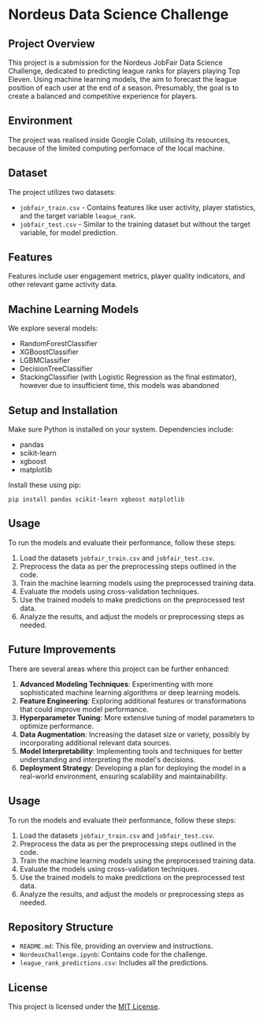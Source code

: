 # Nordeus Data Science Challenge

## Project Overview
This project is a submission for the Nordeus JobFair Data Science Challenge, dedicated to predicting league ranks for players playing Top Eleven. Using machine learning models, the aim to forecast the league position of each user at the end of a season. Presumably, the goal is to create a balanced and competitive experience for players.

## Environment
The project was realised inside Google Colab, utilising its resources, because of the limited computing perfornace of the local machine.

## Dataset
The project utilizes two datasets:
- `jobfair_train.csv` - Contains features like user activity, player statistics, and the target variable `league_rank`.
- `jobfair_test.csv` - Similar to the training dataset but without the target variable, for model prediction.

## Features
Features include user engagement metrics, player quality indicators, and other relevant game activity data.

## Machine Learning Models
We explore several models:
- RandomForestClassifier
- XGBoostClassifier
- LGBMClassifier
- DecisionTreeClassifier
- StackingClassifier (with Logistic Regression as the final estimator), however due to insufficient time, this models was abandoned

## Setup and Installation
Make sure Python is installed on your system. Dependencies include:
- pandas
- scikit-learn
- xgboost
- matplotlib

Install these using pip:
```
pip install pandas scikit-learn xgboost matplotlib
```
## Usage
To run the models and evaluate their performance, follow these steps:
1. Load the datasets `jobfair_train.csv` and `jobfair_test.csv`.
2. Preprocess the data as per the preprocessing steps outlined in the code.
3. Train the machine learning models using the preprocessed training data.
4. Evaluate the models using cross-validation techniques.
5. Use the trained models to make predictions on the preprocessed test data.
6. Analyze the results, and adjust the models or preprocessing steps as needed.

## Future Improvements
There are several areas where this project can be further enhanced:
1. **Advanced Modeling Techniques**: Experimenting with more sophisticated machine learning algorithms or deep learning models.
2. **Feature Engineering**: Exploring additional features or transformations that could improve model performance.
3. **Hyperparameter Tuning**: More extensive tuning of model parameters to optimize performance.
4. **Data Augmentation**: Increasing the dataset size or variety, possibly by incorporating additional relevant data sources.
5. **Model Interpretability**: Implementing tools and techniques for better understanding and interpreting the model's decisions.
6. **Deployment Strategy**: Developing a plan for deploying the model in a real-world environment, ensuring scalability and maintainability.

## Usage
To run the models and evaluate their performance, follow these steps:
1. Load the datasets `jobfair_train.csv` and `jobfair_test.csv`.
2. Preprocess the data as per the preprocessing steps outlined in the code.
3. Train the machine learning models using the preprocessed training data.
4. Evaluate the models using cross-validation techniques.
5. Use the trained models to make predictions on the preprocessed test data.
6. Analyze the results, and adjust the models or preprocessing steps as needed.

## Repository Structure
- `README.md`: This file, providing an overview and instructions.
- `NordeusChallenge.ipynb`: Contains code for the challenge.
- `league_rank_predictions.csv`: Includes all the predictions.

## License
This project is licensed under the [MIT License](LICENSE.txt).

